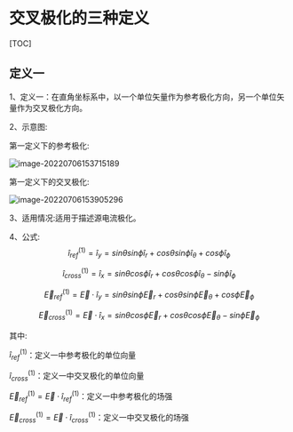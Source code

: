 # 交叉极化的三种定义

[TOC]



## 定义一

1、定义一：在直角坐标系中，以一个单位矢量作为参考极化方向，另一个单位矢量作为交叉极化方向。

2、示意图:

第一定义下的参考极化:

![image-20220706153715189](C:\Users\86185\AppData\Roaming\Typora\typora-user-images\image-20220706153715189.png)

第一定义下的交叉极化:

![image-20220706153905296](C:\Users\86185\AppData\Roaming\Typora\typora-user-images\image-20220706153905296.png)

3、适用情况:适用于描述源电流极化。

4、公式:
$$
\hat{i}_{ref}^{(1)}=\hat{i}_{y}=sin{\theta}sin\phi\hat{i}_{r}+cos\theta{sin\phi}\hat{i}_{\theta}+cos\phi\hat{i}_{\phi}
$$

$$
\hat{i}_{cross}^{(1)}=\hat{i}_{x}=sin{\theta}cos\phi\hat{i}_{r}+cos\theta{cos\phi}\hat{i}_{\theta}-sin\phi\hat{i}_{\phi}
$$

$$
\vec{E}_{ref}^{(1)}=\vec{E}\cdot{\hat{i}_{y}}=sin{\theta}sin\phi\vec{E}_{r}+cos\theta{sin\phi}\vec{E}_{\theta}+cos\phi\vec{E}_{\phi}
$$

$$
\vec{E}_{cross}^{(1)}=\vec{E}\cdot{\hat{i}_{x}}=sin{\theta}cos\phi\vec{E}_{r}+cos\theta{cos\phi}\vec{E}_{\theta}-sin\phi\vec{E}_{\phi}
$$

其中:

$\hat{i}_{ref}^{(1)}$：定义一中参考极化的单位向量

$\hat{i}_{cross}^{(1)}$：定义一中交叉极化的单位向量

$\vec{E}_{ref}^{(1)}=\vec{E}\cdot{\hat{i}_{ref}^{(1)}}$：定义一中参考极化的场强

$\vec{E}_{cross}^{(1)}=\vec{E}\cdot{\hat{i}_{cross}^{(1)}}$：定义一中交叉极化的场强






